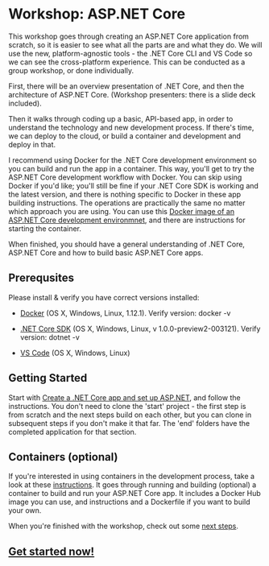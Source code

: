 # Workshop: ASP.NET Core

This workshop goes through creating an ASP.NET Core application from scratch, so it is easier to see what all the parts are and what they do. We will use the new, platform-agnostic tools - the .NET Core CLI and VS Code so we can see the cross-platform experience. This can be conducted as a group workshop, or done individually. 

First, there will be an overview presentation of .NET Core, and then the architecture of ASP.NET Core. (Workshop presenters: there is a slide deck included).  

Then it walks through coding up a basic, API-based app, in order to understand the technology and new development process. If there's time, we can deploy to the cloud, or build a container and development and deploy in that.

I recommend using Docker for the .NET Core development environment so you can build and run the app in a container. This way, you'll get to try the ASP.NET Core development workflow with Docker. You can skip using Docker if you'd like; you'll still be fine if your .NET Core SDK is working and the latest version, and there is nothing specific to Docker in these app building instructions. The operations are practically the same no matter which approach you are using. You can use this [Docker image of an ASP.NET Core development environmnet](https://hub.docker.com/r/wyntuition/aspnetcore-development-env/), and there are instructions for starting the container.

When finished, you should have a general understanding of .NET Core, ASP.NET Core and how to build basic ASP.NET Core apps.

## Prerequsites
Please install & verify you have correct versions installed:

* [Docker](https://www.docker.com/products/overview) (OS X, Windows, Linux, 1.12.1). Verify version: docker -v

* [.NET Core SDK](https://www.microsoft.com/net/core) (OS X, Windows, Linux, v 1.0.0-preview2-003121). Verify version: dotnet -v

* [VS Code](https://code.visualstudio.com/download) (OS X, Windows, Linux)

## Getting Started 

Start with [Create a .NET Core app and set up ASP.NET](00-BasicAspNetCoreApp), and follow the instructions. You don't need to clone the 'start' project - the first step is from scratch and the next steps build on each other, but you can clone in subsequent steps if you don't make it that far. The 'end' folders have the completed application for that section.

## Containers (optional)

If you're interested in using containers in the development process, take a look at these [instructions](MISC-Containers/README.md). It goes through running and building (optional) a container to build and run your ASP.NET Core app. It includes a Docker Hub image you can use, and instructions and a Dockerfile if you want to build your own.

When you're finished with the workshop, check out some [next steps](Next.md).

## [Get started now!](00-BasicAspNetCoreApp)